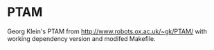 # PTAM
Georg Klein's PTAM from http://www.robots.ox.ac.uk/~gk/PTAM/ with working dependency version and modifed Makefile.
